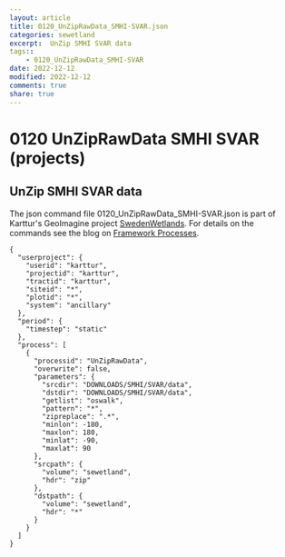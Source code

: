 ```yaml
---
layout: article
title: 0120_UnZipRawData_SMHI-SVAR.json
categories: sewetland
excerpt:  UnZip SMHI SVAR data 
tags:: 
    - 0120_UnZipRawData_SMHI-SVAR
date: 2022-12-12
modified: 2022-12-12
comments: true
share: true
---
```


# 0120 UnZipRawData SMHI SVAR (projects)

##  UnZip SMHI SVAR data 

The json command file <span class='file'>0120_UnZipRawData_SMHI-SVAR.json</span> is part of Karttur's GeoImagine project [<span class='project'>SwedenWetlands</span>](https://karttur.github.io/geoimagine03-proj-wetland-se/index.html). For details on the commands see the blog on [Framework Processes](https://karttur.github.io/geoimagine03-docs-procpack/).

```
{
  "userproject": {
    "userid": "karttur",
    "projectid": "karttur",
    "tractid": "karttur",
    "siteid": "*",
    "plotid": "*",
    "system": "ancillary"
  },
  "period": {
    "timestep": "static"
  },
  "process": [
    {
      "processid": "UnZipRawData",
      "overwrite": false,
      "parameters": {
        "srcdir": "DOWNLOADS/SMHI/SVAR/data",
        "dstdir": "DOWNLOADS/SMHI/SVAR/data",
        "getlist": "oswalk",
        "pattern": "*",
        "zipreplace": ".*",
        "minlon": -180,
        "maxlon": 180,
        "minlat": -90,
        "maxlat": 90
      },
      "srcpath": {
        "volume": "sewetland",
        "hdr": "zip"
      },
      "dstpath": {
        "volume": "sewetland",
        "hdr": "*"
      }
    }
  ]
}
```
